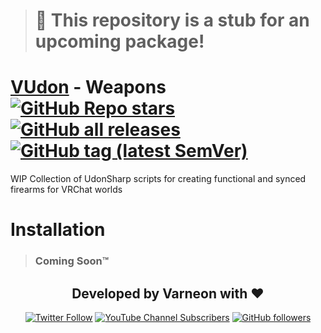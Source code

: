 > # :construction: This repository is a stub for an upcoming package!

<div>

# [VUdon](https://github.com/Varneon/VUdon) - Weapons [![GitHub Repo stars](https://img.shields.io/github/stars/Varneon/VUdon-Weapons?style=flat&label=Stars)](https://github.com/Varneon/VUdon-Weapons/stargazers) [![GitHub all releases](https://img.shields.io/github/downloads/Varneon/VUdon-Weapons/total?color=blue&label=Downloads&style=flat)](https://github.com/Varneon/VUdon-Weapons/releases) [![GitHub tag (latest SemVer)](https://img.shields.io/github/v/tag/Varneon/VUdon-Weapons?color=blue&label=Release&sort=semver&style=flat)](https://github.com/Varneon/VUdon-Weapons/releases/latest)

</div>

WIP Collection of UdonSharp scripts for creating functional and synced firearms for VRChat worlds

# Installation

> ### Coming Soon™

<div align="center">

## Developed by Varneon with :hearts:

[![Twitter Follow](https://img.shields.io/static/v1?style=for-the-badge&label=@Varneon&message=4.9K&color=1b9df0&logo=twitter)](https://twitter.com/Varneon)
[![YouTube Channel Subscribers](https://img.shields.io/youtube/channel/subscribers/UCKTxeXy7gyaxr-YA9qGWOYg?color=%23FF0000&label=Varneon&logo=YouTube&style=for-the-badge)](https://www.youtube.com/Varneon)
[![GitHub followers](https://img.shields.io/github/followers/Varneon?color=%23303030&label=Varneon&logo=GitHub&style=for-the-badge)](https://github.com/Varneon)

</div>
